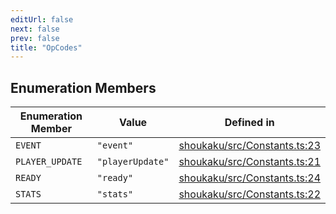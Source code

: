 ```yaml
---
editUrl: false
next: false
prev: false
title: "OpCodes"
---
```


## Enumeration Members

| Enumeration Member | Value | Defined in |
| ------ | ------ | ------ |
| <a id="event" name="event"></a> `EVENT` | `"event"` | [shoukaku/src/Constants.ts:23](https://github.com/shipgirlproject/shoukaku/blob/30762f5af6c7b4176e69ee96fa39bc204a7cff21/src/Constants.ts#L23) |
| <a id="player_update" name="player_update"></a> `PLAYER_UPDATE` | `"playerUpdate"` | [shoukaku/src/Constants.ts:21](https://github.com/shipgirlproject/shoukaku/blob/30762f5af6c7b4176e69ee96fa39bc204a7cff21/src/Constants.ts#L21) |
| <a id="ready" name="ready"></a> `READY` | `"ready"` | [shoukaku/src/Constants.ts:24](https://github.com/shipgirlproject/shoukaku/blob/30762f5af6c7b4176e69ee96fa39bc204a7cff21/src/Constants.ts#L24) |
| <a id="stats" name="stats"></a> `STATS` | `"stats"` | [shoukaku/src/Constants.ts:22](https://github.com/shipgirlproject/shoukaku/blob/30762f5af6c7b4176e69ee96fa39bc204a7cff21/src/Constants.ts#L22) |
